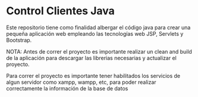 # Control Clientes Java
Este repositorio tiene como finalidad albergar el código java para crear una pequeña aplicación web empleando las tecnologías web JSP, Servlets y Bootstrap.

NOTA: Antes de correr el proyecto es importante realizar un clean and build de la aplicación para descargar las librerias necesarias y actualizar el proyecto.

Para correr el proyecto es importante tener habilitados los servicios de algun servidor como xampp, wampp, etc, para poder realizar correctamente la información de la base de datos
